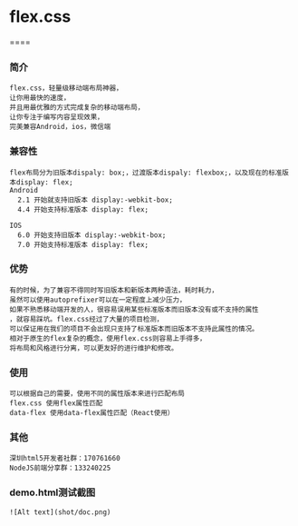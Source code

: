 # flex.css
====

### 简介
```
flex.css，轻量级移动端布局神器，
让你用最快的速度，
并且用最优雅的方式完成复杂的移动端布局，
让你专注于编写内容呈现效果，
完美兼容Android，ios，微信端
```

### 兼容性
```
flex布局分为旧版本dispaly: box;，过渡版本dispaly: flexbox;，以及现在的标准版本display: flex;
Android 
  2.1 开始就支持旧版本 display:-webkit-box;
  4.4 开始支持标准版本 display: flex;
  
IOS 
  6.0 开始支持旧版本 display:-webkit-box;
  7.0 开始支持标准版本 display: flex;
```  

### 优势
```
有的时候，为了兼容不得同时写旧版本和新版本两种语法，耗时耗力，
虽然可以使用autoprefixer可以在一定程度上减少压力，
如果不熟悉移动端开发的人，很容易误用某些标准版本而旧版本没有或不支持的属性
，就容易踩坑。flex.css经过了大量的项目检测，
可以保证用在我们的项目不会出现只支持了标准版本而旧版本不支持此属性的情况。
相对于原生的flex复杂的概念，使用flex.css则容易上手得多，
将布局和风格进行分离，可以更友好的进行维护和修改。
```

### 使用
```
可以根据自己的需要，使用不同的属性版本来进行匹配布局
flex.css 使用flex属性匹配
data-flex 使用data-flex属性匹配（React使用）
```

### 其他
```
深圳html5开发者社群：170761660
NodeJS前端分享群：133240225
```

### demo.html测试截图
```
![Alt text](shot/doc.png)
```
